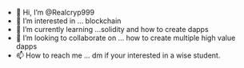 - 👋 Hi, I’m @Realcryp999
- 👀 I’m interested in ... blockchain 
- 🌱 I’m currently learning ...solidity and how to create dapps
- 💞️ I’m looking to collaborate on ... how to create multiple high value dapps
- 📫 How to reach me ... dm if your interested in a wise student.

<!---
Realcryp999/Realcryp999 is a ✨ special ✨ repository because its `README.md` (this file) appears on your GitHub profile.
You can click the Preview link to take a look at your changes.
--->

